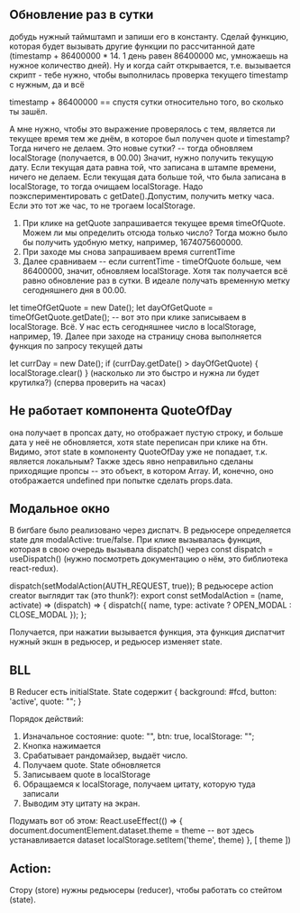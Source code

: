 ## Обновление раз в сутки

добудь нужный таймштамп и запиши его в константу. Сделай функцию, которая будет вызывать другие функции по рассчитанной дате (timestamp + 86400000 \* 14. 1 день равен 86400000 мс, умножаешь на нужное количество дней). Ну и когда сайт открывается, т.е. вызывается скрипт - тебе нужно, чтобы выполнилась проверка текущего timestamp с нужным, да и всё

timestamp + 86400000 == спустя сутки относительно того, во сколько ты зашёл.

А мне нужно, чтобы это выражение проверялось с тем, является ли текущее время тем же днём, в которое был получен quote и timestamp? Тогда ничего не делаем. Это новые сутки? -- тогда обновляем localStorage (получается, в 00.00)
Значит, нужно получить текущую дату. Если текущая дата равна той, что записана в штампе времени, ничего не делаем. Если текущая дата больше той, что была записана в localStorage, то тогда очищаем localStorage.
Надо поэкспериментировать с getDate().Допустим, получить метку часа. Если это тот же час, то не трогаем localStorage.

1. При клике на getQuote запрашивается текущее время timeOfQuote. Можем ли мы определить отсюда только число? Тогда можно было бы получить удобную метку, например, 1674075600000.
2. При заходе мы снова запрашиваем время currentTime
3. Далее сравниваем -- если currentTime - timeOfQuote больше, чем 86400000, значит, обновляем localStorage. Хотя так получается всё равно обновление раз в сутки. В идеале получать временную метку сегодняшнего дня в 00.00.

let timeOfGetQuote = new Date();
let dayOfGetQuote = timeOfGetQuote.getDate(); -- вот это при клике записываем в localStorage. Всё. У нас есть сегодняшнее число в localStorage, например, 19.
Далее при заходе на страницу снова выполняется функция по запросу текущей даты

let currDay = new Date();
if (currDay.getDate() > dayOfGetQuote) { localStorage.clear() }
(насколько ли это быстро и нужна ли будет крутилка?)
(сперва проверить на часах)

## Не работает компонента QuoteOfDay

она получает в пропсах дату, но отображает пустую строку, и больше дата у неё не обновляется, хотя state переписан при клике на бтн. Видимо, этот state в компоненту QuoteOfDay уже не попадает, т.к. является локальным?
Также здесь явно неправильно сделаны приходящие пропсы -- это объект, в котором Array. И, конечно, оно отображается undefined при попытке сделать props.data.

## Модальное окно

В бигбаге было реализовано через диспатч. В редьюсере определяется state для modalActive: true/false. При клике вызывалась функция, которая в свою очередь вызывала dispatch() через const dispatch = useDispatch() (нужно посмотреть документацию о нём, это библиотека react-redux).

dispatch(setModalAction(AUTH_REQUEST, true));
В редьюсере action creator выглядит так (это thunk?):
export const setModalAction = (name, activate) => (dispatch) => {
dispatch({ name, type: activate ? OPEN_MODAL : CLOSE_MODAL });
};

Получается, при нажатии вызывается функция, эта функция диспатчит нужный экшн в редьюсер, и редьюсер изменяет state.

## BLL

В Reducer есть initialState. State содержит
{ background: #fcd,
button: 'active',
quote: "";
}

Порядок действий:

1. Изначальное состояние: quote: "", btn: true, localStorage: "";
2. Кнопка нажимается
3. Срабатывает рандомайзер, выдаёт число.
4. Получаем quote. State обновляется
5. Записываем quote в localStorage
6. Обращаемся к localStorage, получаем цитату, которую туда записали
7. Выводим эту цитату на экран.

Подумать вот об этом:
React.useEffect(() => {
document.documentElement.dataset.theme = theme -- вот здесь устанавливается dataset
localStorage.setItem('theme', theme)
}, [ theme ])

## Action:

Стору (store) нужны редьюсеры (reducer), чтобы работать со стейтом (state).
